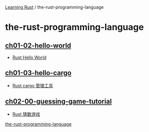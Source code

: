 [Learning Rust](../README.md) / the-rust-programming-language

# the-rust-programming-language

## [ch01-02-hello-world](ch01-02-hello-world/zz_generated_mdi.md)

- [Rust Hello World](ch01-02-hello-world/README.md)

## [ch01-03-hello-cargo](ch01-03-hello-cargo/zz_generated_mdi.md)

- [Rust cargo 管理工具](ch01-03-hello-cargo/README.md)

## [ch02-00-guessing-game-tutorial](ch02-00-guessing-game-tutorial/zz_generated_mdi.md)

- [Rust 猜数游戏](ch02-00-guessing-game-tutorial/README.md)

[the-rust-programming-language](README.md)

